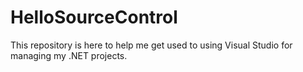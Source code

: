 # HelloSourceControl

This repository is here to help me get used to using Visual Studio for managing my .NET projects.